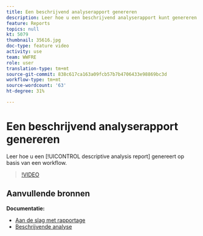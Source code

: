 ```yaml
---
title: Een beschrijvend analyserapport genereren
description: Leer hoe u een beschrijvend analyserapport kunt genereren op basis van een workflow in Adobe Campaign Classic.
feature: Reports
topics: null
kt: 5079
thumbnail: 35616.jpg
doc-type: feature video
activity: use
team: WWFRE
role: user
translation-type: tm+mt
source-git-commit: 838c617ca163a09fcb57b7b4706433e98869bc3d
workflow-type: tm+mt
source-wordcount: '63'
ht-degree: 31%

---
```



# Een beschrijvend analyserapport genereren

Leer hoe u een [!UICONTROL descriptive analysis report] genereert op basis van een workflow.

>[!VIDEO](https://video.tv.adobe.com/v/35616?quality=12)

## Aanvullende bronnen

**Documentatie:**

* [Aan de slag met rapportage](https://docs.adobe.com/content/help/en/campaign-classic/using/reporting/reporting-in-adobe-campaign/about-adobe-campaign-reporting-tools.html)
* [Beschrijvende analyse](https://docs.adobe.com/content/help/en/campaign-classic/using/reporting/analyzing-populations/about-descriptive-analysis.html)
